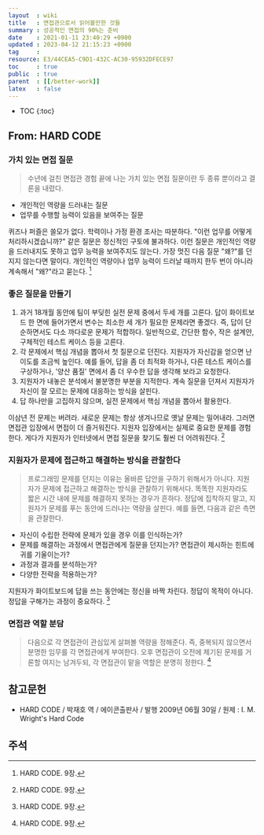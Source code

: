 ```yaml
---
layout  : wiki
title   : 면접관으로서 읽어볼만한 것들
summary : 성공적인 면접의 90%는 준비
date    : 2021-01-11 23:40:29 +0900
updated : 2023-04-12 21:15:23 +0900
tag     : 
resource: E3/44CEA5-C9D1-432C-AC30-95932DFECE97
toc     : true
public  : true
parent  : [[/better-work]]
latex   : false
---
```

* TOC
{:toc}

## From: HARD CODE

### 가치 있는 면접 질문

> 수년에 걸친 면접관 경험 끝에 나는 가치 있는 면접 질문이란 두 종류 뿐이라고 결론을 내렸다.
- 개인적인 역량을 드러내는 질문
- 업무를 수행할 능력이 있음을 보여주는 질문
>
퀴즈나 퍼즐은 쓸모가 없다. 학력이나 가정 환경 조사는 따분하다.
"이런 업무를 어떻게 처리하시겠습니까?" 같은 질문은 정신적인 구토에 불과하다.
이런 질문은 개인적인 역량을 드러내지도 못하고 업무 능력을 보여주지도 않는다.
가장 멋진 다음 질문 "왜?"를 던지지 않는다면 말이다.
개인적인 역량이나 업무 능력이 드러날 때까지 한두 번이 아니라 계속해서 "왜?"라고 묻는다.
[^hardcode-9]

### 좋은 질문을 만들기

>
1. 과거 18개월 동안에 팀이 부딪힌 실전 문제 중에서 두세 개를 고른다. 답이 화이트보드 한 면에 들어가면서 변수는 최소한 세 개가 필요한 문제라면 좋겠다. 즉, 답이 단순하면서도 다소 까다로운 문제가 적합하다. 일반적으로, 간단한 함수, 작은 설계안, 구체적인 테스트 케이스 등을 고른다.
2. 각 문제에서 핵심 개념을 뽑아서 첫 질문으로 던진다. 지원자가 자신감을 얻으면 난이도를 조금씩 높인다. 예를 들어, 답을 좀 더 최적화 하거나, 다른 테스트 케이스를 구상하거나, '양산 품질' 면에서 좀 더 우수한 답을 생각해 보라고 요청한다.
3. 지원자가 내놓은 분석에서 불분명한 부분을 지적한다. 계속 질문을 던져서 지원자가 자신이 잘 모르는 문제에 대응하는 방식을 살핀다.
4. 답 하나만을 고집하지 않으며, 실전 문제에서 핵심 개념을 뽑아서 활용한다.
>
이삼년 전 문제는 버려라. 새로운 문제는 항상 생겨나므로 옛날 문제는 밀어내라.
그러면 면접관 입장에서 면접이 더 즐거워진다.
지원자 입장에서는 실제로 중요한 문제를 경험한다.
게다가 지원자가 인터넷에서 면접 질문을 찾기도 훨씬 더 어려워진다.
[^hardcode-9]

### 지원자가 문제에 접근하고 해결하는 방식을 관찰한다

> 프로그래밍 문제를 던지는 이유는 올바른 답안을 구하기 위해서가 아니다.
지원자가 문제에 접근하고 해결하는 방식을 관찰하기 위해서다.
똑똑한 지원자라도 짧은 시간 내에 문제를 해결하지 못하는 경우가 흔하다.
정답에 집착하지 말고, 지원자가 문제를 푸는 동안에 드러나는 역량을 살핀다.
예를 들면, 다음과 같은 측면을 관찰한다.
>
- 자신이 수립한 전략에 문제가 있을 경우 이를 인식하는가?
- 문제를 해결하는 과정에서 면접관에게 질문을 던지는가? 면접관이 제시하는 힌트에 귀를 기울이는가?
- 과정과 결과를 분석하는가?
- 다양한 전략을 적용하는가?
>
지원자가 화이트보드에 답을 쓰는 동안에는 정신을 바짝 차린다.
정답이 목적이 아니다.
정답을 구해가는 과정이 중요하다.
[^hardcode-9]

### 면접관 역할 분담

> 다음으로 각 면접관이 관심있게 살펴볼 역량을 정해준다.
즉, 중복되지 않으면서 분명한 임무를 각 면접관에게 부여한다.
오후 면접관이 오전에 제기된 문제를 거론할 여지는 남겨두되,
각 면접관이 맡을 역할은 분명히 정한다.
[^hardcode-9]

## 참고문헌

- HARD CODE / 박재호 역 / 에이콘출판사 / 발행 2009년 06월 30일 / 원제 : I. M. Wright's Hard Code

## 주석
[^hardcode-9]: HARD CODE. 9장.

